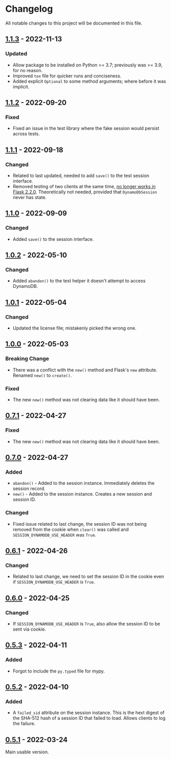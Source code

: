 # Changelog
All notable changes to this project will be documented in this file.

## [1.1.3](https://github.com/JCapriotti/dynamodb-session-flask/tree/v1.1.3) - 2022-11-13

### Updated

- Allow package to be installed on Python >= 3.7; previously was >= 3.9, for no reason.
- Improved `tox` file for quicker runs and conciseness.
- Added explicit `Optional` to some method arguments; where before it was implicit.

## [1.1.2](https://github.com/JCapriotti/dynamodb-session-flask/tree/v1.1.2) - 2022-09-20

### Fixed

* Fixed an issue in the test library where the fake session would persist across tests.

## [1.1.1](https://github.com/JCapriotti/dynamodb-session-flask/tree/v1.1.1) - 2022-09-18

### Changed

* Related to last updated, needed to add `save()` to the test session interface.
* Removed testing of two clients at the same time, 
  [no longer works in Flask 2.2.0](https://github.com/pallets/flask/issues/4761).
  Theoretically not needed, provided that `DynamoDbSession` never has state.

## [1.1.0](https://github.com/JCapriotti/dynamodb-session-flask/tree/v1.1.0) - 2022-09-09

### Changed

* Added `save()` to the session interface.

## [1.0.2](https://github.com/JCapriotti/dynamodb-session-flask/tree/v1.0.2) - 2022-05-10

### Changed

* Added `abandon()` to the test helper it doesn't attempt to access DynamoDB.

## [1.0.1](https://github.com/JCapriotti/dynamodb-session-flask/tree/v1.0.1) - 2022-05-04

### Changed

* Updated the license file; mistakenly picked the wrong one.

## [1.0.0](https://github.com/JCapriotti/dynamodb-session-flask/tree/v1.0.0) - 2022-05-03

### Breaking Change
* There was a conflict with the `new()` method and Flask's `new` attribute. 
  Renamed `new()` to `create()`.

### Fixed
* The new `new()` method was not clearing data like it should have been.

## [0.7.1](https://github.com/JCapriotti/dynamodb-session-flask/tree/v0.7.1) - 2022-04-27

### Fixed
* The new `new()` method was not clearing data like it should have been.

## [0.7.0](https://github.com/JCapriotti/dynamodb-session-flask/tree/v0.7.0) - 2022-04-27

### Added
* `abandon()` - Added to the session instance. Immediately deletes the session record.
* `new()` - Added to the session instance. Creates a new session and session ID.

### Changed
* Fixed issue related to last change, 
  the session ID was not being removed from the cookie when `clear()` was called
  and `SESSION_DYNAMODB_USE_HEADER` was `True`.

## [0.6.1](https://github.com/JCapriotti/dynamodb-session-flask/tree/v0.6.1) - 2022-04-26

### Changed
* Related to last change, we need to set the session ID in the cookie even if `SESSION_DYNAMODB_USE_HEADER` is `True`.

## [0.6.0](https://github.com/JCapriotti/dynamodb-session-flask/tree/v0.6.0) - 2022-04-25

### Changed
* If `SESSION_DYNAMODB_USE_HEADER` is `True`, also allow the session ID to be sent via cookie.

## [0.5.3](https://github.com/JCapriotti/dynamodb-session-flask/tree/v0.5.3) - 2022-04-11

### Added
* Forgot to include the `py.typed` file for mypy.

## [0.5.2](https://github.com/JCapriotti/dynamodb-session-flask/tree/v0.5.2) - 2022-04-10

### Added

* A `failed_sid` attribute on the session instance. 
  This is the hext digest of the SHA-512 hash of a session ID that failed to load. 
  Allows clients to log the failure.

## [0.5.1](https://github.com/JCapriotti/dynamodb-session-flask/tree/v0.5.1) - 2022-03-24

Main usable version.

